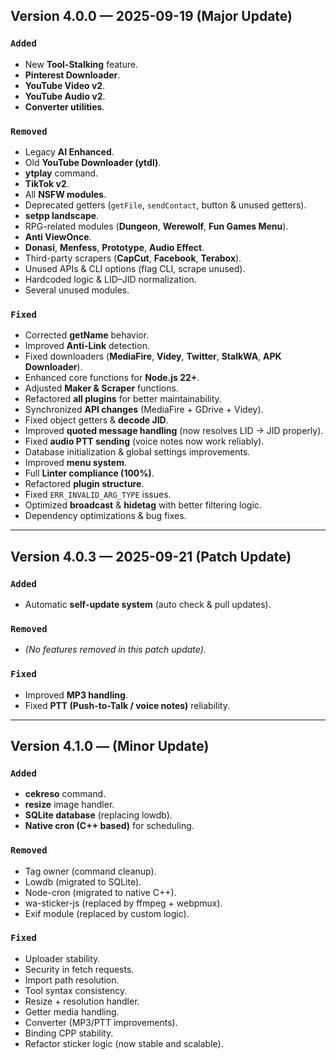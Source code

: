 ## Version 4.0.0 — 2025-09-19 (Major Update)

### `Added`

- New **Tool-Stalking** feature.
- **Pinterest Downloader**.
- **YouTube Video v2**.
- **YouTube Audio v2**.
- **Converter utilities**.

### `Removed`

- Legacy **AI Enhanced**.
- Old **YouTube Downloader (ytdl)**.
- **ytplay** command.
- **TikTok v2**.
- All **NSFW modules**.
- Deprecated getters (`getFile`, `sendContact`, button & unused getters).
- **setpp landscape**.
- RPG-related modules (**Dungeon**, **Werewolf**, **Fun Games Menu**).
- **Anti ViewOnce**.
- **Donasi**, **Menfess**, **Prototype**, **Audio Effect**.
- Third-party scrapers (**CapCut**, **Facebook**, **Terabox**).
- Unused APIs & CLI options (flag CLI, scrape unused).
- Hardcoded logic & LID–JID normalization.
- Several unused modules.

### `Fixed`

- Corrected **getName** behavior.
- Improved **Anti-Link** detection.
- Fixed downloaders (**MediaFire**, **Videy**, **Twitter**, **StalkWA**, **APK Downloader**).
- Enhanced core functions for **Node.js 22+**.
- Adjusted **Maker & Scraper** functions.
- Refactored **all plugins** for better maintainability.
- Synchronized **API changes** (MediaFire + GDrive + Videy).
- Fixed object getters & **decode JID**.
- Improved **quoted message handling** (now resolves LID → JID properly).
- Fixed **audio PTT sending** (voice notes now work reliably).
- Database initialization & global settings improvements.
- Improved **menu system**.
- Full **Linter compliance (100%)**.
- Refactored **plugin structure**.
- Fixed `ERR_INVALID_ARG_TYPE` issues.
- Optimized **broadcast** & **hidetag** with better filtering logic.
- Dependency optimizations & bug fixes.

---

## Version 4.0.3 — 2025-09-21 (Patch Update)

### `Added`

- Automatic **self-update system** (auto check & pull updates).

### `Removed`

- _(No features removed in this patch update)._

### `Fixed`

- Improved **MP3 handling**.
- Fixed **PTT (Push-to-Talk / voice notes)** reliability.

---

## Version 4.1.0 — (Minor Update)

### `Added`

- **cekreso** command.
- **resize** image handler.
- **SQLite database** (replacing lowdb).
- **Native cron (C++ based)** for scheduling.

### `Removed`

- Tag owner (command cleanup).
- Lowdb (migrated to SQLite).
- Node-cron (migrated to native C++).
- wa-sticker-js (replaced by ffmpeg + webpmux).
- Exif module (replaced by custom logic).

### `Fixed`

- Uploader stability.
- Security in fetch requests.
- Import path resolution.
- Tool syntax consistency.
- Resize + resolution handler.
- Getter media handling.
- Converter (MP3/PTT improvements).
- Binding CPP stability.
- Refactor sticker logic (now stable and scalable).
